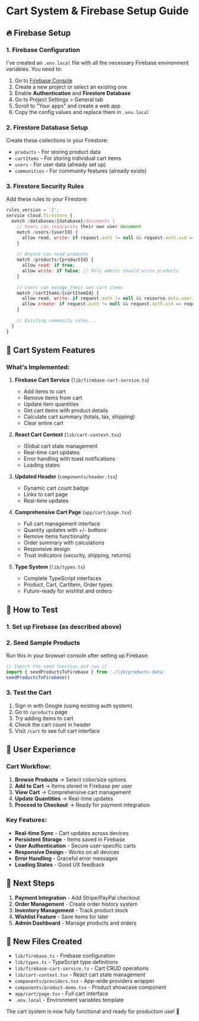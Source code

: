 # Cart System & Firebase Setup Guide

## 🔥 Firebase Setup

### 1. Firebase Configuration
I've created an `.env.local` file with all the necessary Firebase environment variables. You need to:

1. Go to [Firebase Console](https://console.firebase.google.com/)
2. Create a new project or select an existing one
3. Enable **Authentication** and **Firestore Database**
4. Go to Project Settings > General tab
5. Scroll to "Your apps" and create a web app
6. Copy the config values and replace them in `.env.local`

### 2. Firestore Database Setup
Create these collections in your Firestore:
- `products` - For storing product data
- `cartItems` - For storing individual cart items
- `users` - For user data (already set up)
- `communities` - For community features (already exists)

### 3. Firestore Security Rules
Add these rules to your Firestore:

```javascript
rules_version = '2';
service cloud.firestore {
  match /databases/{database}/documents {
    // Users can read/write their own user document
    match /users/{userId} {
      allow read, write: if request.auth != null && request.auth.uid == userId;
    }
    
    // Anyone can read products
    match /products/{productId} {
      allow read: if true;
      allow write: if false; // Only admins should write products
    }
    
    // Users can manage their own cart items
    match /cartItems/{cartItemId} {
      allow read, write: if request.auth != null && resource.data.userId == request.auth.uid;
      allow create: if request.auth != null && request.auth.uid == request.resource.data.userId;
    }
    
    // Existing community rules...
  }
}
```

## 🛒 Cart System Features

### What's Implemented:

1. **Firebase Cart Service** (`lib/firebase-cart-service.ts`)
   - Add items to cart
   - Remove items from cart
   - Update item quantities
   - Get cart items with product details
   - Calculate cart summary (totals, tax, shipping)
   - Clear entire cart

2. **React Cart Context** (`lib/cart-context.tsx`)
   - Global cart state management
   - Real-time cart updates
   - Error handling with toast notifications
   - Loading states

3. **Updated Header** (`components/header.tsx`)
   - Dynamic cart count badge
   - Links to cart page
   - Real-time updates

4. **Comprehensive Cart Page** (`app/cart/page.tsx`)
   - Full cart management interface
   - Quantity updates with +/- buttons
   - Remove items functionality
   - Order summary with calculations
   - Responsive design
   - Trust indicators (security, shipping, returns)

5. **Type System** (`lib/types.ts`)
   - Complete TypeScript interfaces
   - Product, Cart, CartItem, Order types
   - Future-ready for wishlist and orders

## 🚀 How to Test

### 1. Set up Firebase (as described above)

### 2. Seed Sample Products
Run this in your browser console after setting up Firebase:
```javascript
// Import the seed function and run it
import { seedProductsToFirebase } from './lib/products-data'
seedProductsToFirebase()
```

### 3. Test the Cart
1. Sign in with Google (using existing auth system)
2. Go to `/products` page
3. Try adding items to cart
4. Check the cart count in header
5. Visit `/cart` to see full cart interface

## 📱 User Experience

### Cart Workflow:
1. **Browse Products** → Select color/size options
2. **Add to Cart** → Items stored in Firebase per user
3. **View Cart** → Comprehensive cart management
4. **Update Quantities** → Real-time updates
5. **Proceed to Checkout** → Ready for payment integration

### Key Features:
- **Real-time Sync** - Cart updates across devices
- **Persistent Storage** - Items saved in Firebase
- **User Authentication** - Secure user-specific carts
- **Responsive Design** - Works on all devices
- **Error Handling** - Graceful error messages
- **Loading States** - Good UX feedback

## 🔧 Next Steps

1. **Payment Integration** - Add Stripe/PayPal checkout
2. **Order Management** - Create order history system
3. **Inventory Management** - Track product stock
4. **Wishlist Feature** - Save items for later
5. **Admin Dashboard** - Manage products and orders

## 📂 New Files Created

- `lib/firebase.ts` - Firebase configuration
- `lib/types.ts` - TypeScript type definitions
- `lib/firebase-cart-service.ts` - Cart CRUD operations
- `lib/cart-context.tsx` - React cart state management
- `components/providers.tsx` - App-wide providers wrapper
- `components/product-demo.tsx` - Product showcase component
- `app/cart/page.tsx` - Full cart interface
- `.env.local` - Environment variables template

The cart system is now fully functional and ready for production use! 🎉